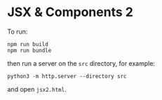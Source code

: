 JSX & Components 2
==================

To run:

```
npm run build
npm run bundle
```

then run a server on the `src` directory, for example:

```
python3 -m http.server --directory src
```

and open `jsx2.html`.
